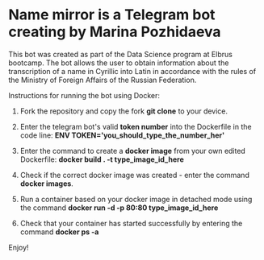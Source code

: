 # Name mirror is a Telegram bot creating by Marina Pozhidaeva
This bot was created as part of the Data Science program at Elbrus bootcamp. 
The bot allows the user to obtain information about the transcription of a name in Cyrillic into Latin in accordance with the rules of the Ministry of Foreign Affairs of the Russian Federation.

Instructions for running the bot using Docker:

1. Fork the repository and copy the fork **git clone** to your device.

2. Enter the telegram bot's valid **token number** into the Dockerfile in the code line:
   **ENV TOKEN='you_should_type_the_number_her'**

4. Enter the command to create a **docker image** from your own edited Dockerfile:
   **docker build . -t type_image_id_here**

6. Check if the correct docker image was created - enter the command **docker images**.

7. Run a container based on your docker image in detached mode using the command **docker run -d -p 80:80 type_image_id_here**

8. Check that your container has started successfully by entering the command **docker ps -a**

Enjoy!
